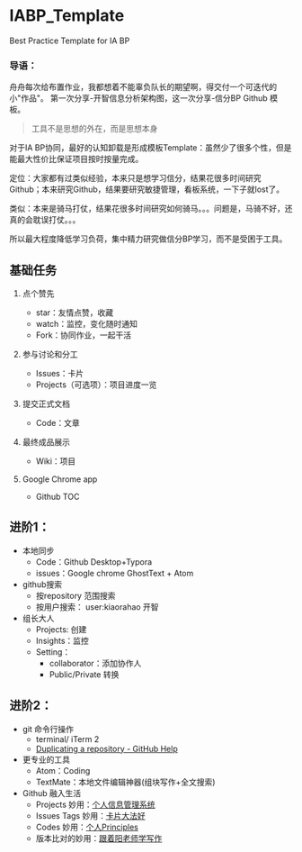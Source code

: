 # IABP_Template
Best Practice Template for IA BP



### 导语：

舟舟每次给布置作业，我都想着不能辜负队长的期望啊，得交付一个可迭代的小"作品"。 第一次分享-开智信息分析架构图，这一次分享-信分BP Github 模板。



> 工具不是思想的外在，而是思想本身



对于IA BP协同，最好的认知卸载是形成模板Template：虽然少了很多个性，但是能最大性价比保证项目按时按量完成。



定位：大家都有过类似经验，本来只是想学习信分，结果花很多时间研究Github；本来研究Github，结果要研究敏捷管理，看板系统，一下子就lost了。



类似：本来是骑马打仗，结果花很多时间研究如何骑马。。。问题是，马骑不好，还真的会耽误打仗。。。



所以最大程度降低学习负荷，集中精力研究做信分BP学习，而不是受困于工具。





## 基础任务

1. 点个赞先

   - star：友情点赞，收藏
   - watch：监控，变化随时通知
   - Fork：协同作业，一起干活

2. 参与讨论和分工

   - Issues：卡片
   - Projects（可选项）：项目进度一览

3. 提交正式文档

   - Code：文章

4. 最终成品展示

   - Wiki：项目

5. Google Chrome app

   - Github TOC

   



## 进阶1：

- 本地同步
  - Code：Github Desktop+Typora
  - issues：Google chrome GhostText + Atom
- github搜索
  - 按repository 范围搜索
  - 按用户搜索： user:kiaorahao 开智
- 组长大人
  - Projects: 创建
  - Insights：监控
  - Setting：
    - collaborator：添加协作人
    - Public/Private 转换



## 进阶2：

- git 命令行操作
  - terminal/ iTerm 2
  - [Duplicating a repository - GitHub Help](https://help.github.com/en/articles/duplicating-a-repository)
- 更专业的工具
  - Atom：Coding
  - TextMate：本地文件编辑神器(组块写作+全文搜索)
- Github 融入生活
  - Projects 妙用：[个人信息管理系统](https://github.com/kiaorahao/Self-introspection/projects/4)
  - Issues Tags 妙用：[卡片大法好](https://github.com/kiaorahao/Cards/labels)
  - Codes 妙用：[个人Principles](https://github.com/kiaorahao/Principles/blob/master/principles.md)
  - 版本比对的妙用：[跟着阳老师学写作](https://github.com/kiaorahao/awesome_tools/commit/741df630d578d5b281204203038fa099bd274026#diff-47cdbe3c2969a48e63edeb5f143e1230)

